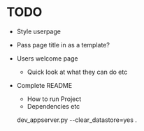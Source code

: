 # TODO
* Style userpage
* Pass page title in as a template?
* Users welcome page
  * Quick look at what they can do etc
* Complete README
  * How to run Project
  * Dependencies etc

  dev_appserver.py --clear_datastore=yes .
